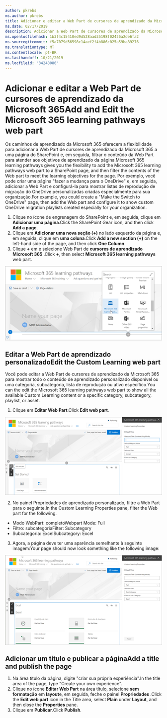 ```yaml
---
author: pkrebs
ms.author: pkrebs
title: Adicionar e editar a Web Part de cursores de aprendizado da Microsoft 365
ms.date: 02/17/2019
description: Adicionar a Web Part de cursores de aprendizado da Microsoft 365 a uma página do SharePoint
ms.openlocfilehash: 1b3f4c15410ed9d528aad35198f02426a2de6fa2
ms.sourcegitcommit: f5a7079d56598c14aef2f4b886c025a59ba89276
ms.translationtype: MT
ms.contentlocale: pt-BR
ms.lasthandoff: 10/21/2019
ms.locfileid: "34248086"
---
```

# <a name="add-and-edit-the-microsoft-365-learning-pathways-web-part"></a><span data-ttu-id="04c8c-103">Adicionar e editar a Web Part de cursores de aprendizado da Microsoft 365</span><span class="sxs-lookup"><span data-stu-id="04c8c-103">Add and Edit the Microsoft 365 learning pathways web part</span></span>

<span data-ttu-id="04c8c-104">Os caminhos de aprendizado da Microsoft 365 oferecem a flexibilidade para adicionar a Web Part de cursores de aprendizado da Microsoft 365 a uma página do SharePoint e, em seguida, filtrar o conteúdo da Web Part para atender aos objetivos de aprendizado da página.</span><span class="sxs-lookup"><span data-stu-id="04c8c-104">Microsoft 365 learning pathways gives you the flexibility to add the Microsoft 365 learning pathways web part to a SharePoint page, and then filter the contents of the Web part to meet the learning objectives for the page.</span></span> <span data-ttu-id="04c8c-105">Por exemplo, você pode criar uma página "fazer a mudança para o OneDrive" e, em seguida, adicionar a Web Part e configurá-la para mostrar listas de reprodução de migração do OneDrive personalizadas criadas especialmente para sua organização.</span><span class="sxs-lookup"><span data-stu-id="04c8c-105">For example, you could create a "Make the Switch to OneDrive" page, then add the Web part and configure it to show custom OneDrive migration playlists created especially for your organization.</span></span>

1.  <span data-ttu-id="04c8c-106">Clique no ícone de engrenagem do SharePoint e, em seguida, clique em **Adicionar uma página**.</span><span class="sxs-lookup"><span data-stu-id="04c8c-106">Click the SharePoint Gear icon, and then click **Add a page**.</span></span>
2.  <span data-ttu-id="04c8c-107">Clique em **Adicionar uma nova seção (+)** no lado esquerdo da página e, em seguida, clique em **uma coluna**.</span><span class="sxs-lookup"><span data-stu-id="04c8c-107">Click **Add a new section (+)** on the left-hand side of the page, and then click **One Column**.</span></span>
3.  <span data-ttu-id="04c8c-108">Clique **+** em e selecione Web Part de **cursores de aprendizado Microsoft 365** .</span><span class="sxs-lookup"><span data-stu-id="04c8c-108">Click **+**, then select **Microsoft 365 learning pathways** web part.</span></span> 

![CG-webpartadd. png](media/cg-webpartadd.png)

## <a name="edit-the-custom-learning-web-part"></a><span data-ttu-id="04c8c-110">Editar a Web Part de aprendizado personalizado</span><span class="sxs-lookup"><span data-stu-id="04c8c-110">Edit the Custom Learning web part</span></span>
<span data-ttu-id="04c8c-111">Você pode editar a Web Part de cursores de aprendizado da Microsoft 365 para mostrar todo o conteúdo de aprendizado personalizado disponível ou uma categoria, subcategoria, lista de reprodução ou ativo específico.</span><span class="sxs-lookup"><span data-stu-id="04c8c-111">You can the edit the Microsoft 365 learning pathways web part to show all the available Custom Learning content or a specific category, subcategory, playlist, or asset.</span></span> 

1.  <span data-ttu-id="04c8c-112">Clique em **Editar Web Part**.</span><span class="sxs-lookup"><span data-stu-id="04c8c-112">Click **Edit web part**.</span></span>

![CG-webpartedit. png](media/cg-webpartedit.png)

2. <span data-ttu-id="04c8c-114">No painel Propriedades de aprendizado personalizado, filtre a Web Part para o seguinte.</span><span class="sxs-lookup"><span data-stu-id="04c8c-114">In the Custom Learning Properties pane, filter the Web part for the following.</span></span> 

- <span data-ttu-id="04c8c-115">Modo WebPart: completo</span><span class="sxs-lookup"><span data-stu-id="04c8c-115">Webpart Mode: Full</span></span>
- <span data-ttu-id="04c8c-116">Filtro: subcategoria</span><span class="sxs-lookup"><span data-stu-id="04c8c-116">Filter: Subcategory</span></span>
- <span data-ttu-id="04c8c-117">Subcategoria: Excel</span><span class="sxs-lookup"><span data-stu-id="04c8c-117">Subcategory: Excel</span></span>

3. <span data-ttu-id="04c8c-118">Agora, a página deve ter uma aparência semelhante à seguinte imagem:</span><span class="sxs-lookup"><span data-stu-id="04c8c-118">Your page should now look something like the following image:</span></span> 

![CG-webpartfilter. png](media/cg-webpartfilter.png)

## <a name="add-a-title-and-publish-the-page"></a><span data-ttu-id="04c8c-120">Adicionar um título e publicar a página</span><span class="sxs-lookup"><span data-stu-id="04c8c-120">Add a title and publish the page</span></span>
1. <span data-ttu-id="04c8c-121">Na área título da página, digite "criar sua própria experiência".</span><span class="sxs-lookup"><span data-stu-id="04c8c-121">In the title area of the page, type "Create your own experience".</span></span>
2. <span data-ttu-id="04c8c-122">Clique no ícone **Editar Web Part** na área título, selecione **sem formatação** em **layout**e, em seguida, feche o painel **Propriedades** .</span><span class="sxs-lookup"><span data-stu-id="04c8c-122">Click the **Edit web part** icon in the Title area, select **Plain** under **Layout**, and then close the **Properties** pane.</span></span>
3. <span data-ttu-id="04c8c-123">Clique em **Publicar**.</span><span class="sxs-lookup"><span data-stu-id="04c8c-123">Click **Publish**.</span></span>
